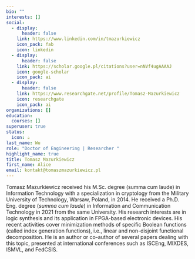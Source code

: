 ```yaml
---
bio: ""
interests: []
social:
  - display:
      header: false
    link: https://www.linkedin.com/in/tmazurkiewicz
    icon_pack: fab
    icon: linkedin
  - display:
      header: false
    link: https://scholar.google.pl/citations?user=nNVf4ugAAAAJ
    icon: google-scholar
    icon_pack: ai
  - display:
      header: false
    link: https://www.researchgate.net/profile/Tomasz-Mazurkiewicz
    icon: researchgate
    icon_pack: ai
organizations: []
education:
  courses: []
superuser: true
status:
  icon: ☕️
last_name: Wu
role: "Doctor of Engineering | Researcher "
highlight_name: true
title: Tomasz Mazurkiewicz
first_name: Alice
email: kontakt@tomaszmazurkiewicz.pl
---
```

Tomasz Mazurkiewicz received his M.Sc. degree (summa cum laude) in Information Technology with a specialization in cryptology from the Military University
of Technology, Warsaw, Poland, in 2014. He received a Ph.D. Eng. degree (*summa cum laude*) in Information and Communication Technology in 2021 from the
same University. His research interests are in logic synthesis and its application in FPGA-based electronic devices. His recent activities cover minimization methods of specific Boolean functions (called index generation functions), i.e., linear and non-disjoint functional decomposition. He is an author or co-author of several papers dealing with this topic, presented at international conferences such as ISCEng, MIXDES, ISMVL, and
FedCSIS.